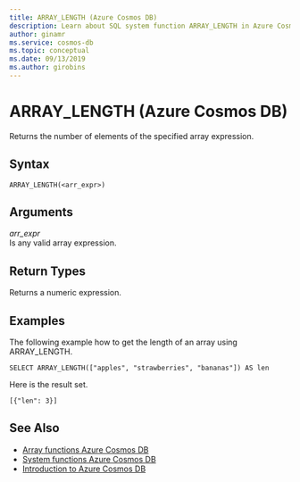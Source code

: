 ```yaml
---
title: ARRAY_LENGTH (Azure Cosmos DB)
description: Learn about SQL system function ARRAY_LENGTH in Azure Cosmos DB.
author: ginamr
ms.service: cosmos-db
ms.topic: conceptual
ms.date: 09/13/2019
ms.author: girobins
---
```

# ARRAY_LENGTH (Azure Cosmos DB)
 Returns the number of elements of the specified array expression.  
  
## Syntax
  
```  
ARRAY_LENGTH(<arr_expr>)  
```  
  
## Arguments
  
*arr_expr*  
   Is any valid array expression.  
  
## Return Types
  
  Returns a numeric expression.  
  
## Examples
  
  The following example how to get the length of an array using ARRAY_LENGTH.  
  
```  
SELECT ARRAY_LENGTH(["apples", "strawberries", "bananas"]) AS len  
```  
  
 Here is the result set.  
  
```  
[{"len": 3}]  
```  
  

## See Also

- [Array functions Azure Cosmos DB](sql-query-array-functions.md)
- [System functions Azure Cosmos DB](sql-query-system-functions.md)
- [Introduction to Azure Cosmos DB](introduction.md)
